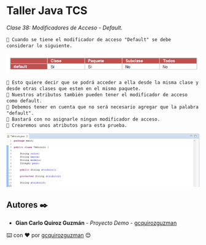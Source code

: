 # Taller Java TCS

_Clase 38: Modificadores de Acceso - Default._

```
📢 Cuando se tiene el modificador de acceso "Default" se debe considerar lo siguiente.
```

![Error: imagen no ha sido cargada](https://github.com/gcquirozguzman/java-tcs-202001/blob/Clase-38/imagenes/pagina_38_1.png)

```
📢 Esto quiere decir que se podrá acceder a ella desde la misma clase y desde otras clases que esten en el mismo paquete.
📢 Nuestros atributos también pueden tener el modificador de acceso como default. 
📢 Debemos tener en cuenta que no será necesario agregar que la palabra "default".
📢 Bastará con no asignarle ningun modificador de acceso.
📢 Crearemos unos atributos para esta prueba.
```

![Error: imagen no ha sido cargada](https://github.com/gcquirozguzman/java-tcs-202001/blob/Clase-38/imagenes/pagina_38_2.png)

## Autores ✒️

* **Gian Carlo Quiroz Guzmán** - *Proyecto Demo* - [gcquirozguzman](https://github.com/gcquirozguzman)



⌨️ con ❤️ por [gcquirozguzman](https://github.com/gcquirozguzman) 😊
